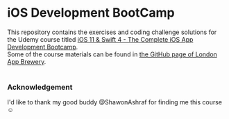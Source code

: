 # iOS Development BootCamp

This repository contains the exercises and coding challenge solutions for the Udemy course titled [iOS 11 & Swift 4 - The Complete iOS App Development Bootcamp](https://www.udemy.com/ios-11-app-development-bootcamp/).<br/>Some of the course materials can be found in [the GitHub page of London App Brewery](https://github.com/londonappbrewery/).
<br/><br/>

### Acknowledgement
I'd like to thank my good buddy @ShawonAshraf for finding me this course :relaxed: